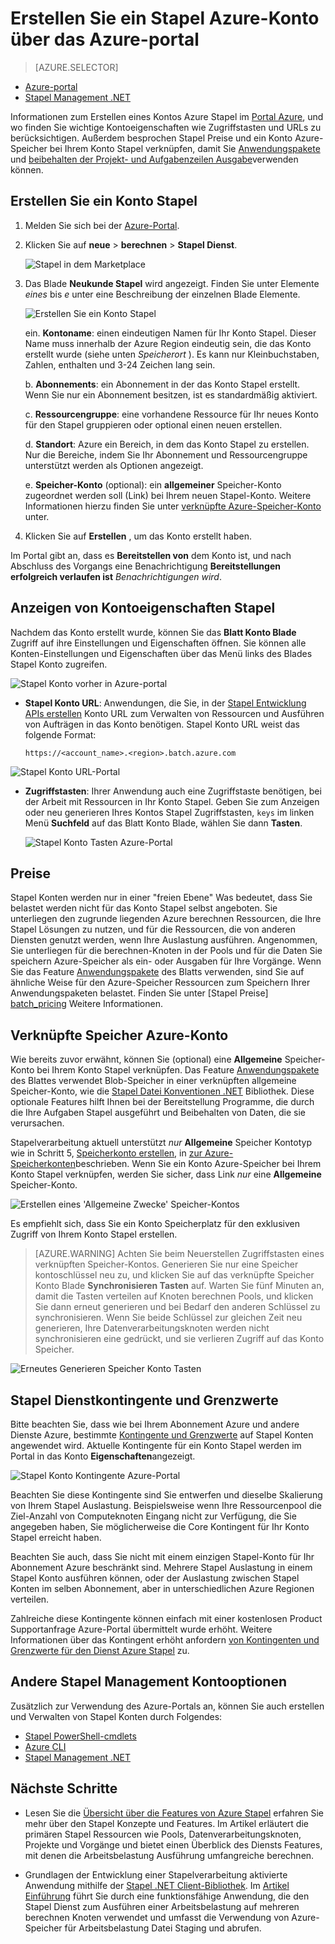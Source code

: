 <properties
    pageTitle="Erstellen Sie ein Konto Azure Stapel | Microsoft Azure"
    description="Erfahren Sie, wie ein Stapel Azure-Konto im Azure-Portal zum Ausführen von umfangreichen parallele Auslastung in der Cloud zu erstellen"
    services="batch"
    documentationCenter=""
    authors="mmacy"
    manager="timlt"
    editor=""/>

<tags
    ms.service="batch"
    ms.workload="big-compute"
    ms.tgt_pltfrm="na"
    ms.devlang="na"
    ms.topic="get-started-article"
    ms.date="09/21/2016"
    ms.author="marsma"/>

# <a name="create-an-azure-batch-account-using-the-azure-portal"></a>Erstellen Sie ein Stapel Azure-Konto über das Azure-portal

> [AZURE.SELECTOR]
- [Azure-portal](batch-account-create-portal.md)
- [Stapel Management .NET](batch-management-dotnet.md)

Informationen zum Erstellen eines Kontos Azure Stapel im [Portal Azure][azure_portal], und wo finden Sie wichtige Kontoeigenschaften wie Zugriffstasten und URLs zu berücksichtigen. Außerdem besprochen Stapel Preise und ein Konto Azure-Speicher bei Ihrem Konto Stapel verknüpfen, damit Sie [Anwendungspakete](batch-application-packages.md) und [beibehalten der Projekt- und Aufgabenzeilen Ausgabe](batch-task-output.md)verwenden können.

## <a name="create-a-batch-account"></a>Erstellen Sie ein Konto Stapel

1. Melden Sie sich bei der [Azure-Portal][azure_portal].

2. Klicken Sie auf **neue** > **berechnen** > **Stapel Dienst**.

    ![Stapel in dem Marketplace][marketplace_portal]

3. Das Blade **Neukunde Stapel** wird angezeigt. Finden Sie unter Elemente *eines* bis *e* unter eine Beschreibung der einzelnen Blade Elemente.

    ![Erstellen Sie ein Konto Stapel][account_portal]

    ein. **Kontoname**: einen eindeutigen Namen für Ihr Konto Stapel. Dieser Name muss innerhalb der Azure Region eindeutig sein, die das Konto erstellt wurde (siehe unten *Speicherort* ). Es kann nur Kleinbuchstaben, Zahlen, enthalten und 3-24 Zeichen lang sein.

    b. **Abonnements**: ein Abonnement in der das Konto Stapel erstellt. Wenn Sie nur ein Abonnement besitzen, ist es standardmäßig aktiviert.

    c. **Ressourcengruppe**: eine vorhandene Ressource für Ihr neues Konto für den Stapel gruppieren oder optional einen neuen erstellen.

    d. **Standort**: Azure ein Bereich, in dem das Konto Stapel zu erstellen. Nur die Bereiche, indem Sie Ihr Abonnement und Ressourcengruppe unterstützt werden als Optionen angezeigt.

    e. **Speicher-Konto** (optional): ein **allgemeiner** Speicher-Konto zugeordnet werden soll (Link) bei Ihrem neuen Stapel-Konto. Weitere Informationen hierzu finden Sie unter [verknüpfte Azure-Speicher-Konto](#linked-azure-storage-account) unter.

4. Klicken Sie auf **Erstellen** , um das Konto erstellt haben.

  Im Portal gibt an, dass es **Bereitstellen von** dem Konto ist, und nach Abschluss des Vorgangs eine Benachrichtigung **Bereitstellungen erfolgreich verlaufen ist** *Benachrichtigungen wird*.

## <a name="view-batch-account-properties"></a>Anzeigen von Kontoeigenschaften Stapel

Nachdem das Konto erstellt wurde, können Sie das **Blatt Konto Blade** Zugriff auf ihre Einstellungen und Eigenschaften öffnen. Sie können alle Konten-Einstellungen und Eigenschaften über das Menü links des Blades Stapel Konto zugreifen.

![Stapel Konto vorher in Azure-portal][account_blade]

* **Stapel Konto URL**: Anwendungen, die Sie, in der [Stapel Entwicklung APIs erstellen](batch-technical-overview.md#batch-development-apis) Konto URL zum Verwalten von Ressourcen und Ausführen von Aufträgen in das Konto benötigen. Stapel Konto URL weist das folgende Format:

    `https://<account_name>.<region>.batch.azure.com`

![Stapel Konto URL-Portal][account_url]

* **Zugriffstasten**: Ihrer Anwendung auch eine Zugriffstaste benötigen, bei der Arbeit mit Ressourcen in Ihr Konto Stapel. Geben Sie zum Anzeigen oder neu generieren Ihres Kontos Stapel Zugriffstasten, `keys` im linken Menü **Suchfeld** auf das Blatt Konto Blade, wählen Sie dann **Tasten**.

    ![Stapel Konto Tasten Azure-Portal][account_keys]

## <a name="pricing"></a>Preise

Stapel Konten werden nur in einer "freien Ebene" Was bedeutet, dass Sie belastet werden nicht für das Konto Stapel selbst angeboten. Sie unterliegen den zugrunde liegenden Azure berechnen Ressourcen, die Ihre Stapel Lösungen zu nutzen, und für die Ressourcen, die von anderen Diensten genutzt werden, wenn Ihre Auslastung ausführen. Angenommen, Sie unterliegen für die berechnen-Knoten in der Pools und für die Daten Sie speichern Azure-Speicher als ein- oder Ausgaben für Ihre Vorgänge. Wenn Sie das Feature [Anwendungspakete](batch-application-packages.md) des Blatts verwenden, sind Sie auf ähnliche Weise für den Azure-Speicher Ressourcen zum Speichern Ihrer Anwendungspaketen belastet. Finden Sie unter [Stapel Preise] [ batch_pricing] Weitere Informationen.

## <a name="linked-azure-storage-account"></a>Verknüpfte Speicher Azure-Konto

Wie bereits zuvor erwähnt, können Sie (optional) eine **Allgemeine** Speicher-Konto bei Ihrem Konto Stapel verknüpfen. Das Feature [Anwendungspakete](batch-application-packages.md) des Blattes verwendet Blob-Speicher in einer verknüpften allgemeine Speicher-Konto, wie die [Stapel Datei Konventionen .NET](batch-task-output.md) Bibliothek. Diese optionale Features hilft Ihnen bei der Bereitstellung Programme, die durch die Ihre Aufgaben Stapel ausgeführt und Beibehalten von Daten, die sie verursachen.

Stapelverarbeitung aktuell unterstützt *nur* **Allgemeine** Speicher Kontotyp wie in Schritt 5, [Speicherkonto erstellen](../storage/storage-create-storage-account.md#create-a-storage-account), in [zur Azure-Speicherkonten](../storage/storage-create-storage-account.md)beschrieben. Wenn Sie ein Konto Azure-Speicher bei Ihrem Konto Stapel verknüpfen, werden Sie sicher, dass Link *nur* eine **Allgemeine** Speicher-Konto.

![Erstellen eines 'Allgemeine Zwecke' Speicher-Kontos][storage_account]

Es empfiehlt sich, dass Sie ein Konto Speicherplatz für den exklusiven Zugriff von Ihrem Konto Stapel erstellen.

>[AZURE.WARNING] Achten Sie beim Neuerstellen Zugriffstasten eines verknüpften Speicher-Kontos. Generieren Sie nur eine Speicher kontoschlüssel neu zu, und klicken Sie auf das verknüpfte Speicher Konto Blade **Synchronisieren Tasten** auf. Warten Sie fünf Minuten an, damit die Tasten verteilen auf Knoten berechnen Pools, und klicken Sie dann erneut generieren und bei Bedarf den anderen Schlüssel zu synchronisieren. Wenn Sie beide Schlüssel zur gleichen Zeit neu generieren, Ihre Datenverarbeitungsknoten werden nicht synchronisieren eine gedrückt, und sie verlieren Zugriff auf das Konto Speicher.

  ![Erneutes Generieren Speicher Konto Tasten][4]

## <a name="batch-service-quotas-and-limits"></a>Stapel Dienstkontingente und Grenzwerte

Bitte beachten Sie, dass wie bei Ihrem Abonnement Azure und andere Dienste Azure, bestimmte [Kontingente und Grenzwerte](batch-quota-limit.md) auf Stapel Konten angewendet wird. Aktuelle Kontingente für ein Konto Stapel werden im Portal in das Konto **Eigenschaften**angezeigt.

![Stapel Konto Kontingente Azure-Portal][quotas]

Beachten Sie diese Kontingente sind Sie entwerfen und dieselbe Skalierung von Ihrem Stapel Auslastung. Beispielsweise wenn Ihre Ressourcenpool die Ziel-Anzahl von Computeknoten Eingang nicht zur Verfügung, die Sie angegeben haben, Sie möglicherweise die Core Kontingent für Ihr Konto Stapel erreicht haben.

Beachten Sie auch, dass Sie nicht mit einem einzigen Stapel-Konto für Ihr Abonnement Azure beschränkt sind. Mehrere Stapel Auslastung in einem Stapel Konto ausführen können, oder der Auslastung zwischen Stapel Konten im selben Abonnement, aber in unterschiedlichen Azure Regionen verteilen.

Zahlreiche diese Kontingente können einfach mit einer kostenlosen Product Supportanfrage Azure-Portal übermittelt wurde erhöht. Weitere Informationen über das Kontingent erhöht anfordern [von Kontingenten und Grenzwerte für den Dienst Azure Stapel](batch-quota-limit.md) zu.

## <a name="other-batch-account-management-options"></a>Andere Stapel Management Kontooptionen

Zusätzlich zur Verwendung des Azure-Portals an, können Sie auch erstellen und Verwalten von Stapel Konten durch Folgendes:

* [Stapel PowerShell-cmdlets](batch-powershell-cmdlets-get-started.md)
* [Azure CLI](../xplat-cli-install.md)
* [Stapel Management .NET](batch-management-dotnet.md)

## <a name="next-steps"></a>Nächste Schritte

* Lesen Sie die [Übersicht über die Features von Azure Stapel](batch-api-basics.md) erfahren Sie mehr über den Stapel Konzepte und Features. Im Artikel erläutert die primären Stapel Ressourcen wie Pools, Datenverarbeitungsknoten, Projekte und Vorgänge und bietet einen Überblick des Diensts Features, mit denen die Arbeitsbelastung Ausführung umfangreiche berechnen.

* Grundlagen der Entwicklung einer Stapelverarbeitung aktivierte Anwendung mithilfe der [Stapel .NET Client-Bibliothek](batch-dotnet-get-started.md). Im [Artikel Einführung](batch-dotnet-get-started.md) führt Sie durch eine funktionsfähige Anwendung, die den Stapel Dienst zum Ausführen einer Arbeitsbelastung auf mehreren berechnen Knoten verwendet und umfasst die Verwendung von Azure-Speicher für Arbeitsbelastung Datei Staging und abrufen.

[api_net]: https://msdn.microsoft.com/library/azure/mt348682.aspx
[api_rest]: https://msdn.microsoft.com/library/azure/Dn820158.aspx

[azure_portal]: https://portal.azure.com
[batch_pricing]: https://azure.microsoft.com/pricing/details/batch/

[4]: ./media/batch-account-create-portal/batch_acct_04.png "Erneutes Generieren Speicher Konto Tasten"
[marketplace_portal]: ./media/batch-account-create-portal/marketplace_batch.PNG
[account_blade]: ./media/batch-account-create-portal/batch_blade.png
[account_portal]: ./media/batch-account-create-portal/batch_acct_portal.png
[account_keys]: ./media/batch-account-create-portal/account_keys.PNG
[account_url]: ./media/batch-account-create-portal/account_url.png
[storage_account]: ./media/batch-account-create-portal/storage_account.png
[quotas]: ./media/batch-account-create-portal/quotas.png
